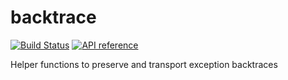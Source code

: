 backtrace
=========

[![Build Status](https://travis-ci.org/xapi-project/backtrace.svg?branch=master)](https://travis-ci.org/xapi-project/backtrace)
[![API reference](https://img.shields.io/badge/docs-API_reference-blue.svg)](http://xapi-project.github.io/backtrace)

Helper functions to preserve and transport exception backtraces
